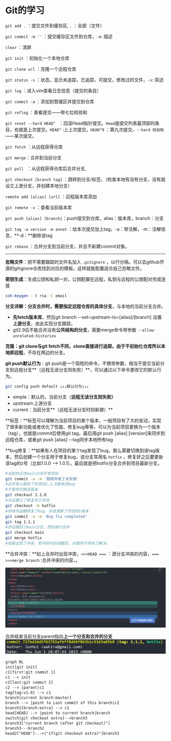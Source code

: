 # Git的学习

`git add .` ：提交文件到缓存区, `.` ：全部（文件）

`git commit -m ''` ：提交缓存区文件到仓库，`-m`: 描述

`clear` ：清屏

`git init` ：初始化一个本地仓库

`git clone url` ：克隆一个远程仓库

`git status -s` ：状态，显示未追踪，已追踪，可提交，修改过的文件，`-s`: 简述

`git log` ：进入vim查看日志信息（提交的条目）

`git commit -a` ：添加到暂缓区并提交到仓库

`git reflog` ：查看提交——带七位校验和

`git reset --hard HEAD^ ` ：回滚Head指针提交。`Head`是提交列表最顶部的条目，也就是上次提交。`HEAD^` :上上次提交。`HEAD^9` ：第九次提交。`--hard 校验和` ——某次提交。

`git fetch` ：从远程获得仓库

`git merge`：合并到当前分支

`git pull `  ：从远程获得仓库后合并分支,

`git checkout [branch tag]` ：跳转到分支/标签，（检查本地有没有分支，没有就设立上游分支，并创建本地分支）

`remote add [alias] [url]` ：远程版本库添加

`git remote -v` ：查看当前版本库

`git push [alias] [branch]`：push提交到仓库。alias：版本库，branch：分支

`git tag -a version -m annot` ：给本次提交加上tag。-a：带注解，-m：注解信息，**-d：**删除该tag

`git rebase` ：合并分支到当前分支，并且不新建commit对象。

*****

**忽略文件**：把不需要跟踪的文件名加入 `.gitignore` ，以行分隔。可以去github开源的gitignore仓库找到对应的模板，这样就能配置适合自己忽略文件。

**密钥生成**：生成公钥和私钥一对，公钥配置在远程，私钥与远程的公钥配对完成连接	

```bash
ssh-keygen - t rsa -C email
```

**分支详解：**分支合并时，需要**指定远程仓库的具体分支**，与本地的当前分支合并。

- **先fetch版本库**，然后git branch --set-upstream-to=[alias]/[branch] 设置**上游分支**，由此实现分支跟踪。
- git2.9后不能合并没有**公共结构的分支**，需要merge命令带参数 `--allow-unrelated-histories`

**克隆：**git clone与git fetch不同，clone直接进行追踪，由于不初始化仓库所以**本地即远程**，不存在两边的分支。

**git push默认行为**：git push是一个简短的命令，不携带参数，相当于提交当前分支到远程分支**（远程无该分支则失败）**，可以通过以下命令更改它的默认行为。

```bash
git config push default ↓↓↓默认行为↓↓↓
```

- simple：默认的，当前分支（**远程无该分支则失败）**
- upstream:上游分支
- current：当前分支**（远程无该分支时则新建）**

**标签：**标签可以理解为当前项目的某个版本，一般项目有了大的变动，实现了很多新功能或者优化了性能、修复bug等等，可以为当前项目更换为一个版本（tag），也就是commit后使用git tag，最后用git push [alias] [version]来同步到远程仓库，或者git push [alias] --tag同步本地所有tag

**bug修复：**如果有人在项目的某个tag发现了bug，那么需要切换到该tag版本，然后创建一个分支用于修复bug，该分支常用名 `hotfix` ，修复好之后要更新该tag的z号（比如1.0.0 --> 1.0.1）。最后就是把hotfix分支合并到项目最新分支。

```bash
#当前你正在main分支开发项目
git commit -a -m '刚刚开发了点东西'
#此时有人报告了你项目1.1.0版本的bug
#于是你切换该版本
git checkout 1.1.0
#并且建立了修复的工作流
git checkout -b hotfix
#你快马加鞭修复了bug，并且更新了项目的z版本
git commit -a -m 'Bug fix completed'
git tag 1.1.1
#你切换回了main分支，然后进行合并
git checkout main
git merge hotfix
#但是出现了冲突，把冲突代码调整后，问题终于得到了解决。
```

**合并冲突：**如上合并时出现冲突，`<<<HEAD	===` ：源分支冲突的内容，`===	>>>merge branch` :合并冲突的内容，。

![image-20230601201645838](./assets/image-20230601201645838.png)

合并结束当前分支parent指向**上一个分支和合并的分支**![image-20230601201151301](./assets/image-20230601201151301.png)

```mermaid
graph RL
init[git init]
c1[first:git commit 1]
c1 --> init
c2[last:git commit 2]
c2 --> |parant|c1
tag[tag:v1.0] --> c1
branch[current branch:master]
branch --> |point to Last commit of this branch|c2
branch2[branch:extra] --> c1
head[HEAD] --> |point to current branch|branch
switch[git checkout extra]-->branch3
branch3["current branch (after git checkout)"]
branch3---branch2
head2["HEAD"]-.->|"if(git checkout extra)"|branch3
```
